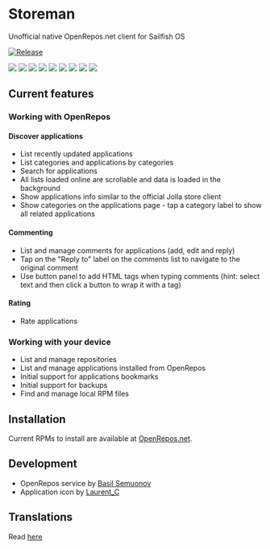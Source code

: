 # Storeman

Unofficial native OpenRepos.net client for Sailfish OS

[![Release](https://img.shields.io/github/release/mentaljam/harbour-storeman.svg)]()

[![](https://openrepos.net/sites/default/files/styles/medium/public/packages/12692/screenshot-screenshot-storeman-01.png)](https://openrepos.net/sites/default/files/packages/12692/screenshot-screenshot-storeman-01.png)
[![](https://openrepos.net/sites/default/files/styles/medium/public/packages/12692/screenshot-screenshot-storeman-02.png)](https://openrepos.net/sites/default/files/packages/12692/screenshot-screenshot-storeman-02.png)
[![](https://openrepos.net/sites/default/files/styles/medium/public/packages/12692/screenshot-screenshot-storeman-03.png)](https://openrepos.net/sites/default/files/packages/12692/screenshot-screenshot-storeman-03.png)
[![](https://openrepos.net/sites/default/files/styles/medium/public/packages/12692/screenshot-screenshot-storeman-04.png)](https://openrepos.net/sites/default/files/packages/12692/screenshot-screenshot-storeman-04.png)
[![](https://openrepos.net/sites/default/files/styles/medium/public/packages/12692/screenshot-screenshot-storeman-05.png)](https://openrepos.net/sites/default/files/packages/12692/screenshot-screenshot-storeman-05.png)
[![](https://openrepos.net/sites/default/files/styles/medium/public/packages/12692/screenshot-screenshot-storeman-06.png)](https://openrepos.net/sites/default/files/packages/12692/screenshot-screenshot-storeman-06.png)
[![](https://openrepos.net/sites/default/files/styles/medium/public/packages/12692/screenshot-screenshot-storeman-07.png)](https://openrepos.net/sites/default/files/packages/12692/screenshot-screenshot-storeman-07.png)
[![](https://openrepos.net/sites/default/files/styles/medium/public/packages/12692/screenshot-screenshot-storeman-08.png)](https://openrepos.net/sites/default/files/packages/12692/screenshot-screenshot-storeman-08.png)
[![](https://openrepos.net/sites/default/files/styles/medium/public/packages/12692/screenshot-screenshot-storeman-09.png)](https://openrepos.net/sites/default/files/packages/12692/screenshot-screenshot-storeman-09.png)

## Current features

### Working with OpenRepos
#### Discover applications
- List recently updated applications
- List categories and applications by categories
- Search for applications
- All lists loaded online are scrollable and data is loaded in the background
- Show applications info similar to the official Jolla store client
- Show categories on the applications page - tap a category label to show all related applications
#### Commenting
- List and manage comments for applications (add, edit and reply)
- Tap on the "Reply to" label on the comments list to navigate to the original comment
- Use button panel to add HTML tags when typing comments (hint: select text and then click a button to wrap it with a tag)
#### Rating
- Rate applications

### Working with your device
- List and manage repositories
- List and manage applications installed from OpenRepos
- Initial support for applications bookmarks
- Initial support for backups
- Find and manage local RPM files

## Installation

Current RPMs to install are available at [OpenRepos.net](https://openrepos.net/content/osetr/storeman).

## Development

- OpenRepos service by [Basil Semuonov](https://github.com/custodian)
- Application icon by [Laurent_C](https://openrepos.net/users/laurentc)

## Translations

Read [here](harbour-storeman/translations/README.md)

